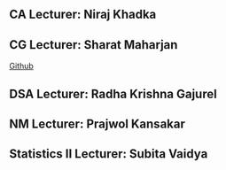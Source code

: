 ## CA Lecturer: Niraj Khadka

## CG Lecturer: Sharat Maharjan
[Github](https://github.com/sharatmaharjan)

## DSA Lecturer: Radha Krishna Gajurel

## NM Lecturer: Prajwol Kansakar

## Statistics II Lecturer: Subita Vaidya

